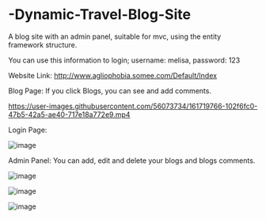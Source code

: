 # -Dynamic-Travel-Blog-Site

A blog site with an admin panel, suitable for mvc, using the entity framework structure.

You can use this information to login;
username: melisa, password: 123

Website Link: http://www.agliophobia.somee.com/Default/Index

Blog Page: If you click Blogs, you can see and add comments.



https://user-images.githubusercontent.com/56073734/161719766-102f6fc0-47b5-42a5-ae40-717e18a772e9.mp4



Login Page:

![image](https://user-images.githubusercontent.com/56073734/161714811-94c6a5c5-4e68-4224-a41a-4cd18242c6fc.png)

Admin Panel: You can add, edit and delete your blogs and blogs comments.

![image](https://user-images.githubusercontent.com/56073734/161720468-81629265-44f2-4cde-aee4-6f2424df4f63.png)


![image](https://user-images.githubusercontent.com/56073734/161720243-613b6e13-30ac-43f2-95f0-a75cb6b24fcc.png)


![image](https://user-images.githubusercontent.com/56073734/161715189-caad1156-5f9c-44aa-8a4d-40c0e0ac9f27.png)




